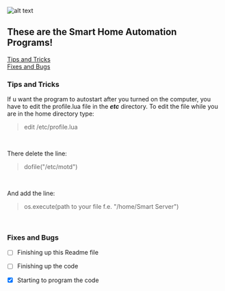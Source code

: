 ![alt text](https://cdn.ttgtmedia.com/rms/onlineImages/iota-smart_home.jpg)
## These are the Smart Home Automation Programs!
[Tips and Tricks](https://github.com/Agent-Husky/OpenComputers/blob/master/Smart%20Home%20Automation/README.md#tips-and-tricks) <br>
[Fixes and Bugs](https://github.com/Agent-Husky/OpenComputers/blob/master/Smart%20Home%20Automation/README.md#fixes-and-bugs)

### Tips and Tricks
If u want the program to autostart after you turned on the computer, you have to edit the profile.lua file in the <i><b>etc</b></i> directory.
To edit the file while you are in the home directory type:
> edit /etc/profile.lua <br> 
<br>

There delete the line:
>dofile("/etc/motd") <br>
<br>

And add the line:
>os.execute(path to your file f.e. "/home/Smart Server")

<br>

### Fixes and Bugs
- [ ] Finishing up this Readme file
- [ ] Finishing up the code
- [x] Starting to program the code

